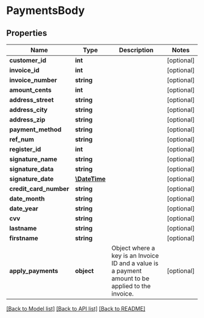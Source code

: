 # PaymentsBody

## Properties
Name | Type | Description | Notes
------------ | ------------- | ------------- | -------------
**customer_id** | **int** |  | [optional] 
**invoice_id** | **int** |  | [optional] 
**invoice_number** | **string** |  | [optional] 
**amount_cents** | **int** |  | [optional] 
**address_street** | **string** |  | [optional] 
**address_city** | **string** |  | [optional] 
**address_zip** | **string** |  | [optional] 
**payment_method** | **string** |  | [optional] 
**ref_num** | **string** |  | [optional] 
**register_id** | **int** |  | [optional] 
**signature_name** | **string** |  | [optional] 
**signature_data** | **string** |  | [optional] 
**signature_date** | [**\DateTime**](\DateTime.md) |  | [optional] 
**credit_card_number** | **string** |  | [optional] 
**date_month** | **string** |  | [optional] 
**date_year** | **string** |  | [optional] 
**cvv** | **string** |  | [optional] 
**lastname** | **string** |  | [optional] 
**firstname** | **string** |  | [optional] 
**apply_payments** | **object** | Object where a key is an Invoice ID and a value is a payment amount to be applied to the invoice. | [optional] 

[[Back to Model list]](../../README.md#documentation-for-models) [[Back to API list]](../../README.md#documentation-for-api-endpoints) [[Back to README]](../../README.md)

